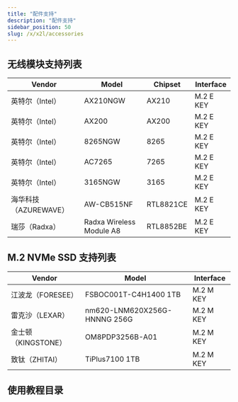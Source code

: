 ```yaml
---
title: "配件支持"
description: "配件支持"
sidebar_position: 50
slug: /x/x2l/accessories
---
```


## 无线模块支持列表

| Vendor                | Model                    | Chipset   | Interface |
| --------------------- | ------------------------ | --------- | --------- |
| 英特尔（Intel）       | AX210NGW                 | AX210     | M.2 E KEY |
| 英特尔（Intel）       | AX200                    | AX200     | M.2 E KEY |
| 英特尔（Intel）       | 8265NGW                  | 8265      | M.2 E KEY |
| 英特尔（Intel）       | AC7265                   | 7265      | M.2 E KEY |
| 英特尔（Intel）       | 3165NGW                  | 3165      | M.2 E KEY |
| 海华科技（AZUREWAVE） | AW-CB515NF               | RTL8821CE | M.2 E KEY |
| 瑞莎（Radxa）         | Radxa Wireless Module A8 | RTL8852BE | M.2 E KEY |

## M.2 NVMe SSD 支持列表

| Vendor              | Model                        | Interface |
| ------------------- | ---------------------------- | --------- |
| 江波龙（FORESEE）   | FSBOC001T-C4H1400 1TB        | M.2 M KEY |
| 雷克沙（LEXAR）     | nm620-LNM620X256G-HNNNG 256G | M.2 M KEY |
| 金士顿（KINGSTONE） | OM8PDP3256B-A01              | M.2 M KEY |
| 致钛（ZHITAI）      | TiPlus7100 1TB               | M.2 M KEY |

## 使用教程目录

<DocCardList />
